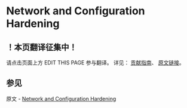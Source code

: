 # Network and Configuration Hardening

## ！本页翻译征集中！

请点击页面上方 EDIT THIS PAGE 参与翻译。
详见：
[贡献指南]( https://github.com/JinMuInfo/MongoDB-Manual-zh/blob/master/CONTRIBUTING.md )、
[原文链接](  https://docs.mongodb.com/manual/core/security-hardening/  )。

## 参见

原文 - [Network and Configuration Hardening]( https://docs.mongodb.com/manual/core/security-hardening/ )

